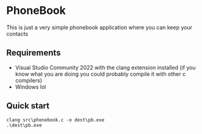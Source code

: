 # **PhoneBook**

This is just a very simple phonebook application where you can keep your contacts

## Requirements
- Visual Studio Community 2022 with the clang extension installed (if you know what you are doing you could probably compile it with other c compilers)
- Windows lol

## Quick start
```console
clang src\phonebook.c -o dest\pb.exe
.\dest\pb.exe
```